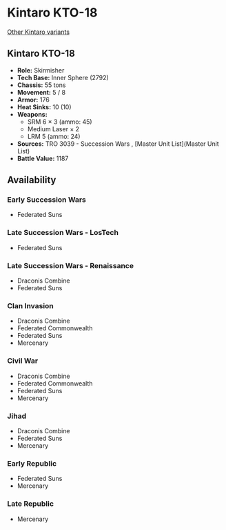 # Kintaro KTO-18 

[Other Kintaro variants](../kintaro.md) 

## Kintaro KTO-18 

- **Role:** Skirmisher 
- **Tech Base:** Inner Sphere (2792) 
- **Chassis:** 55 tons 
- **Movement:** 5 / 8 
- **Armor:** 176 
- **Heat Sinks:** 10 (10) 
- **Weapons:** 
  - SRM 6 × 3 (ammo: 45) 
  - Medium Laser × 2 
  - LRM 5 (ammo: 24) 
- **Sources:** TRO 3039 - Succession Wars , [Master Unit List](Master Unit List) 
- **Battle Value:** 1187 

## Availability 

### Early Succession Wars 

- Federated Suns 

### Late Succession Wars - LosTech 

- Federated Suns 

### Late Succession Wars - Renaissance 

- Draconis Combine 
- Federated Suns 

### Clan Invasion 

- Draconis Combine 
- Federated Commonwealth 
- Federated Suns 
- Mercenary 

### Civil War 

- Draconis Combine 
- Federated Commonwealth 
- Federated Suns 
- Mercenary 

### Jihad 

- Draconis Combine 
- Federated Suns 
- Mercenary 

### Early Republic 

- Federated Suns 
- Mercenary 

### Late Republic 

- Mercenary 

